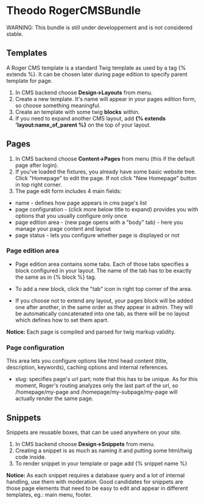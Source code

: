 Theodo RogerCMSBundle
=====================


WARNING: This bundle is still under developpement and is not considered stable.

## Templates

A Roger CMS template is a standard Twig template as used by a tag {% extends %}.
It can be chosen later during page edition to specify parent template for page.

1. In CMS backend choose __Design->Layouts__ from menu.
2. Create a new template. It's name will appear in your pages edition form,
so choose something meaningful.
3. Create an template with some twig __blocks__ within.
4. If you need to expand another CMS layout, add __{% extends 'layout:name_of_parent %}__
on the top of your layout.

## Pages

1. In CMS backend choose __Content->Pages__ from menu (this if the default page after login).
2. If you've loaded the fixtures, you already have some basic website tree. Click "Homepage" to edit the page.
If not click "New Homepage" button in top right corner.
3. The page edit form includes 4 main fields:
* name - defines how page appears in cms page's list
* page configuration - (click more below title to expand) provides you with options
that you usually configure only once
* page edition area - (new page opens with a "body" tab) - here you manage your page content and layout
* page status - lets you configure whether page is displayed or not

### Page edition area

* Page edition area contains some tabs. Each of those tabs specifies a block configured
in your layout. The name of the tab has to be exactly the same as in {% block %} tag.

* To add a new block, click the "tab" icon in right top corner of the area.

* If you choose not to extend any layout, your pages block will be added one after another,
in the same order as they appear in admin. They will be automatically concatenated into
one tab, as there will be no layout which defines how to set them apart.

**Notice:**
Each page is compiled and parsed for twig markup validity.

### Page configuration

This area lets you configure options like html head content (title, description, keywords),
caching options and internal references.

* slug: specifies page's url part; note that this has to be unique.
As for this moment, Roger's routing analyzes only the last part of the url, so
/homepage/my-page and /homepage/my-subpage/my-page will actually render the same page.

## Snippets

Snippets are reusable boxes, that can be used anywhere on your site.

1. In CMS backend choose __Design->Snippets__ from menu.
2. Creating a snippet is as much as naming it and putting some html/twig code inside.
3. To render snippet in your template or page add {% snippet name %}

**Notice:**
As each snippet requires a database query and a lot of internal handling, use them with moderation.
Good candidates for snippets are those page elements that need to be easy to edit
and appear in different templates, eg.: main menu, footer.
